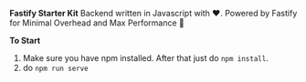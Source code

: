 **Fastify Starter Kit**
Backend written in Javascript with ♥️.
Powered by Fastify for Minimal Overhead and Max Performance 🚀

**To Start**

1.  Make sure you have npm installed. After that just do `npm install`.
2.  do `npm run serve`